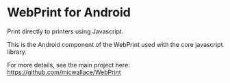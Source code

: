 # WebPrint for Android

Print directly to printers using Javascript.

This is the Android component of the WebPrint used with the core javascript library.

For more details, see the main project here:
https://github.com/micwallace/WebPrint